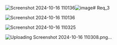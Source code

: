 ![Screenshot 2024-10-16 110136](https://github.com/user-attachments/assets/382f90ed-a36b-48de-9fb1-7d5030229896)![image](https://github.com/user-attachments/assets/ae52e763-fa82-4b04-a9f3-ebd83c035db4)# Req_3



![Screenshot 2024-10-16 110136](https://github.com/user-attachments/assets/7c9418ee-6939-4ad3-8a6a-5ed6cd9a4aa1)

![Screenshot 2024-10-16 110325](https://github.com/user-attachments/assets/b2dbc776-ffd8-4d7e-9046-a1fd1ca5dbcb)

![Uploading Screenshot 2024-10-16 110308.png…]()
